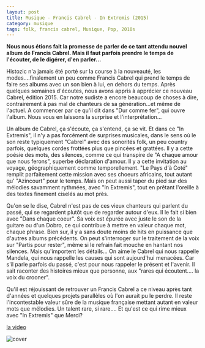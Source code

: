 ```yaml
---
layout: post
title: Musique - Francis Cabrel - In Extremis (2015)
category: musique
tags: folk, francis cabrel, Musique, Pop, 2010s
---
```

**Nous nous étions fait la promesse de parler de ce tant attendu nouvel album de Francis Cabrel. Mais il faut parfois prendre le temps de l'écouter, de le digérer, d'en parler...**

Histozic n'a jamais été porté sur la course à la nouveauté, les modes....finalement un peu comme Francis Cabrel qui prend le temps de faire ses albums avec un son bien à lui, en dehors du temps. Après quelques semaines d'écoutes, nous avons appris à apprécier ce nouveau Cabrel, édition 2015. Car notre sudiste a encore beaucoup de choses à dire, contrairement à pas mal de chanteurs de sa génération...et même de l'actuel. A commencer par ce qu'il dit dans "Dur comme fer", qui ouvre l'album. Nous vous en laissons la surprise et l'interprétation...

Un album de Cabrel, ça s'écoute, ça s'entend, ça se vit. Et dans ce "In Extremis", il n'y a pas forcément de surprises musicales, dans le sens où le son reste typiquement "Cabrel" avec des sonorités folk, un peu country parfois, quelques cordes frottées plus que pincées et grattées. Il y a cette poésie des mots, des silences, comme ce qui transpire de "A chaque amour que nous ferons", superbe déclaration d'amour. Il y a cette invitation au voyage, géographiquement comme temporellement. "Le Pays d'à Coté" remplit parfaitement cette mission avec ses choeurs africains, tout autant qu' "Azincourt" pour le temps. Mais on peut aussi taper du pied sur des mélodies savamment rythmées, avec "In Extremis", tout en prêtant l'oreille à des textes finement ciselés au mot près.

Qu'on se le dise, Cabrel n'est pas de ces vieux chanteurs qui parlent du passé, qui se regardent plutôt que de regarder autour d'eux. Il le fait si bien avec "Dans chaque coeur". Sa voix est épurée avec juste le son de la guitare ou d'un Dobro, ce qui contribue à mettre en valeur chaque mot, chaque phrase. Bien sur, il y a sans doute moins de hits en puissance que d'autres albums précédents. On peut s'interroger sur le traitement de la voix sur "Partis pour rester", même si le refrain fait mouche en hantant nos silences. Mais qu'importent les détails... On aime le Cabrel qui nous rappelle Mandela, qui nous rappelle les causes qui sont aujourd'hui menacées. Car s'il parle parfois du passé, c'est pour nous rappeler le présent et l'avenir. Il sait raconter des histoires mieux que personne, aux "rares qui écoutent.... la voix du crooner".

Qu'il est réjouissant de retrouver un Francis Cabrel a ce niveau après tant d'années et quelques projets parallèles où l'on aurait pu le perdre. Il reste l'incontestable valeur sûre de la musique française mettant autant en valeur mots que mélodies. Un talent rare, si rare.... Et qu'est ce qui rime mieux avec "In Extremis" que Merci?

[la video](https://www.youtube.com/watch?v=_60XPu79_ec)

![cover](http://cheziceman.files.wordpress.com/2015/09/cabrel2015.jpg)
